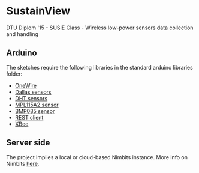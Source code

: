 # SustainView
DTU Diplom '15 - SUSIE Class - Wireless low-power sensors data collection and handling

## Arduino
The sketches require the following libraries in the standard arduino libraries folder:
- [OneWire](http://www.pjrc.com/teensy/arduino_libraries/OneWire.zip)
- [Dallas sensors](https://github.com/milesburton/Arduino-Temperature-Control-Library/)
- [DHT sensors](https://github.com/adafruit/DHT-sensor-library)
- [MPL115A2 sensor](https://github.com/adafruit/Adafruit_MPL115A2)
- [BMP085 sensor](https://github.com/adafruit/Adafruit-BMP085-Library)
- [REST client](https://github.com/csquared/arduino-restclient)
- [XBee](https://github.com/andrewrapp/xbee-arduino)

## Server side
The project implies a local or cloud-based Nimbits instance. More info on Nimbits [here](http://www.nimbits.com/).